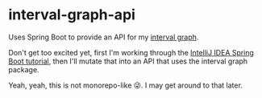 # interval-graph-api
Uses Spring Boot to provide an API for 
my [interval graph](https://github.com/markvan/basic-interval-graph).

Don't get too excited yet, first I'm working through the 
[IntelliJ IDEA Spring Boot tutorial](https://www.jetbrains.com/help/idea/your-first-spring-application.html), 
then I'll mutate that into an API that uses the interval graph package.

Yeah, yeah, this is not monorepo-like 😜. I may get around to that later.

